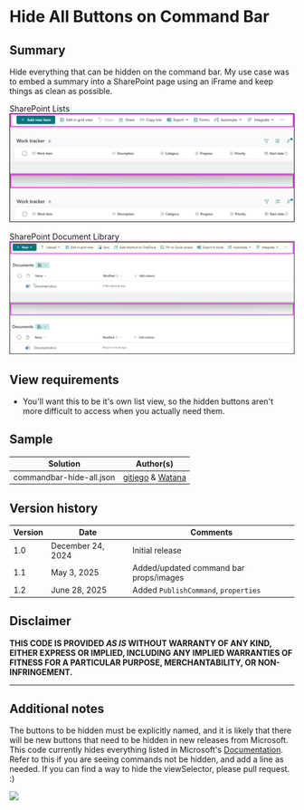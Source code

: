 # Hide All Buttons on Command Bar

## Summary
Hide everything that can be hidden on the command bar. My use case was to embed a summary into a SharePoint page using an iFrame and keep things as clean as possible.

SharePoint Lists
![screenshot of the sample](./assets/screenshot.png)

SharePoint Document Library
![SharePoint Document Library](./assets/document-library.png)


## View requirements
- You'll want this to be it's own list view, so the hidden buttons aren't more difficult to access when you actually need them.

## Sample

Solution|Author(s)
--------|---------
commandbar-hide-all.json | [gitjego](https://github.com/gitjego) & [Watana](https://github.com/watana2)

## Version history

Version|Date|Comments
-------|----|--------
1.0|December 24, 2024|Initial release
1.1|May 3, 2025|Added/updated command bar props/images
1.2|June 28, 2025|Added `PublishCommand`, `properties`

## Disclaimer
**THIS CODE IS PROVIDED *AS IS* WITHOUT WARRANTY OF ANY KIND, EITHER EXPRESS OR IMPLIED, INCLUDING ANY IMPLIED WARRANTIES OF FITNESS FOR A PARTICULAR PURPOSE, MERCHANTABILITY, OR NON-INFRINGEMENT.**

---

## Additional notes
The buttons to be hidden must be explicitly named, and it is likely that there will be new buttons that need to be hidden in new releases from Microsoft. This code currently hides everything listed in Microsoft's [Documentation](https://learn.microsoft.com/sharepoint/dev/declarative-customization/view-commandbar-formatting). Refer to this if you are seeing commands not be hidden, and add a line as needed.
If you can find a way to hide the viewSelector, please pull request.  :)

<img src="https://pnptelemetry.azurewebsites.net/list-formatting/view-samples/commandbar-hide-all" />
